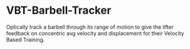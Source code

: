 # VBT-Barbell-Tracker
Optically track a barbell through its range of motion to give the lifter feedback on concentric avg velocity and displacement for their Velocity Based Training.
